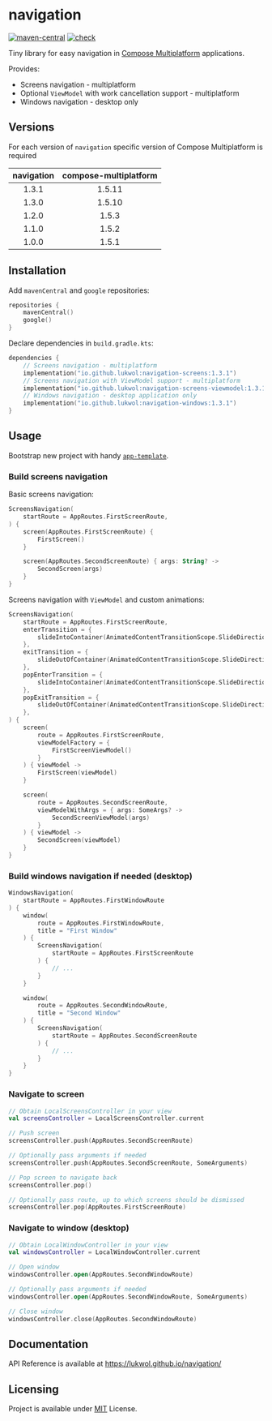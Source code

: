 # navigation

[![maven-central](https://img.shields.io/badge/Maven-Central-download.svg?style=flat-square)](https://central.sonatype.com/namespace/io.github.lukwol)
[![check](https://github.com/lukwol/navigation/actions/workflows/check.yml/badge.svg)](https://github.com/lukwol/navigation/actions/workflows/check.yml)

Tiny library for easy navigation
in [Compose Multiplatform](https://github.com/JetBrains/compose-jb/)
applications.

Provides:

* Screens navigation - multiplatform
* Optional `ViewModel` with work cancellation support - multiplatform
* Windows navigation - desktop only

## Versions

For each version of `navigation` specific version of Compose Multiplatform is required

| navigation | compose-multiplatform |
|:----------:|:---------------------:|
|   1.3.1    |        1.5.11         |
|   1.3.0    |        1.5.10         |
|   1.2.0    |         1.5.3         |
|   1.1.0    |         1.5.2         |
|   1.0.0    |         1.5.1         |

## Installation

Add `mavenCentral` and `google` repositories:

```kotlin
repositories {
    mavenCentral()
    google()
}
```

Declare dependencies in `build.gradle.kts`:

```kotlin
dependencies {
    // Screens navigation - multiplatform
    implementation("io.github.lukwol:navigation-screens:1.3.1")
    // Screens navigation with ViewModel support - multiplatform
    implementation("io.github.lukwol:navigation-screens-viewmodel:1.3.1")
    // Windows navigation - desktop application only
    implementation("io.github.lukwol:navigation-windows:1.3.1")
}
```

## Usage

Bootstrap new project with handy [`app-template`](https://github.com/lukwol/app-template/).

### Build screens navigation

Basic screens navigation:

```kotlin
ScreensNavigation(
    startRoute = AppRoutes.FirstScreenRoute,
) {
    screen(AppRoutes.FirstScreenRoute) {
        FirstScreen()
    }

    screen(AppRoutes.SecondScreenRoute) { args: String? ->
        SecondScreen(args)
    }
}
```

Screens navigation with `ViewModel` and custom animations:

```kotlin
ScreensNavigation(
    startRoute = AppRoutes.FirstScreenRoute,
    enterTransition = {
        slideIntoContainer(AnimatedContentTransitionScope.SlideDirection.Left)
    },
    exitTransition = {
        slideOutOfContainer(AnimatedContentTransitionScope.SlideDirection.Left)
    },
    popEnterTransition = {
        slideIntoContainer(AnimatedContentTransitionScope.SlideDirection.Right)
    },
    popExitTransition = {
        slideOutOfContainer(AnimatedContentTransitionScope.SlideDirection.Right)
    },
) {
    screen(
        route = AppRoutes.FirstScreenRoute,
        viewModelFactory = {
            FirstScreenViewModel()
        }
    ) { viewModel ->
        FirstScreen(viewModel)
    }

    screen(
        route = AppRoutes.SecondScreenRoute,
        viewModelWithArgs = { args: SomeArgs? ->
            SecondScreenViewModel(args)
        }
    ) { viewModel ->
        SecondScreen(viewModel)
    }
}
```

### Build windows navigation if needed (desktop)

```kotlin
WindowsNavigation(
    startRoute = AppRoutes.FirstWindowRoute
) {
    window(
        route = AppRoutes.FirstWindowRoute,
        title = "First Window"
    ) {
        ScreensNavigation(
            startRoute = AppRoutes.FirstScreenRoute
        ) {
            // ...
        }
    }

    window(
        route = AppRoutes.SecondWindowRoute,
        title = "Second Window"
    ) {
        ScreensNavigation(
            startRoute = AppRoutes.SecondScreenRoute
        ) {
            // ...
        }
    }
}
```

### Navigate to screen

```kotlin
// Obtain LocalScreensController in your view
val screensController = LocalScreensController.current

// Push screen
screensController.push(AppRoutes.SecondScreenRoute)

// Optionally pass arguments if needed
screensController.push(AppRoutes.SecondScreenRoute, SomeArguments)

// Pop screen to navigate back
screensController.pop()

// Optionally pass route, up to which screens should be dismissed
screensController.pop(AppRoutes.FirstScreenRoute)
```

### Navigate to window (desktop)

```kotlin
// Obtain LocalWindowController in your view
val windowsController = LocalWindowController.current

// Open window
windowsController.open(AppRoutes.SecondWindowRoute)

// Optionally pass arguments if needed
windowsController.open(AppRoutes.SecondWindowRoute, SomeArguments)

// Close window
windowsController.close(AppRoutes.SecondWindowRoute)
```

## Documentation

API Reference is available at https://lukwol.github.io/navigation/

## Licensing

Project is available under [MIT](https://github.com/lukwol/navigation/blob/main/LICENSE) License.
